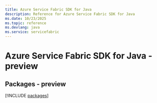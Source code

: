 ```yaml
---
title: Azure Service Fabric SDK for Java
description: Reference for Azure Service Fabric SDK for Java
ms.date: 10/23/2025
ms.topic: reference
ms.devlang: java
ms.service: servicefabric
---
```

# Azure Service Fabric SDK for Java - preview
## Packages - preview
[!INCLUDE [packages](service-fabric-index.md)]